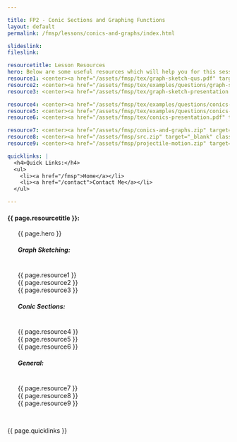 ```yaml
---

title: FP2 - Conic Sections and Graphing Functions
layout: default
permalink: /fmsp/lessons/conics-and-graphs/index.html

slideslink:
fileslink:

resourcetitle: Lesson Resources
hero: Below are some useful resources which will help you for this session.<br/>
resource1: <center><a href="/assets/fmsp/tex/graph-sketch-qus.pdf" target="_blank" class="btn btn-ghost">Practice Questions</a></center><br/><center><a href="/assets/fmsp/tex/graph-sketch-sols.pdf" target="_blank" class="btn btn-ghost">Practice Solutions</a></center>
resource2: <center><a href="/assets/fmsp/tex/examples/questions/graph-sketch-extra.pdf" target="_blank" class="btn btn-ghost">Exam Questions</a></center>
resource3: <center><a href="/assets/fmsp/tex/graph-sketch-presentation.pdf" target="_blank" class="btn btn-ghost">Presentation</a></center>

resource4: <center><a href="/assets/fmsp/tex/examples/questions/conics-questions.pdf" target="_blank" class="btn btn-ghost">Practice Questions</a></center>
resource5: <center><a href="/assets/fmsp/tex/examples/questions/conics-extra.pdf" target="_blank" class="btn btn-ghost">Exam Questions</a></center>
resource6: <center><a href="/assets/fmsp/tex/conics-presentation.pdf" target="_blank" class="btn btn-ghost">Presentation</a></center>

resource7: <center><a href="/assets/fmsp/conics-and-graphs.zip" target="_blank" class="btn btn-ghost">FMSP Resources (from previous years)</a></center>
resource8: <center><a href="/assets/fmsp/src.zip" target="_blank" class="btn btn-ghost">Python Files for Graphs</a></center>
resource9: <center><a href="/assets/fmsp/projectile-motion.zip" target="_blank" class="btn btn-ghost">Projectile Motion MATLAB Files</a></center>

quicklinks: |
  <h4>Quick Links:</h4>
  <ul>
    <li><a href="/fmsp">Home</a></li>
    <li><a href="/contact">Contact Me</a></li>
  </ul>

---
```


<h4>{{ page.resourcetitle }}:</h4>
<ul style="list-style-type:disc;">
  {{ page.hero }}
  <br/>
  <h5>Graph Sketching:</h5>
  <br/>
  {{ page.resource1 }}
  <br/>
  {{ page.resource2 }}
  <br/>
  {{ page.resource3 }}
  <br/>
  <h5>Conic Sections:</h5>
  <br/>
  {{ page.resource4 }}
  <br/>
  {{ page.resource5 }}
  <br/>
  {{ page.resource6 }}
  <br/>
  <h5>General:</h5>
  <br/>
  {{ page.resource7 }}
  <br/>
  {{ page.resource8 }}
  <br/>
  {{ page.resource9 }}
</ul>
<br/>

{{ page.quicklinks }}

<br/>
